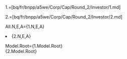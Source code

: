 1.=[bq/fr/bnpp/a5we/Corp/Cap/Round_2/Investor/1.md]

2.=[bq/fr/bnpp/a5we/Corp/Cap/Round_2/Investor/2.md]

All.N,E,A={1.N,E,A}<li>{2.N,E,A}

Model.Root={1.Model.Root}<br>{2.Model.Root}
